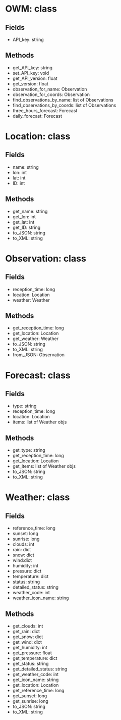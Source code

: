 OWM: class
==========
Fields
------
+ API_key: string

Methods
-------
+ get_API_key: string
+ set_API_key: void
+ get_API_version: float
+ get_version: float
+ observation_for_name: Observation
+ observation_for_coords: Observation
+ find_observations_by_name: list of Observations
+ find_observations_by_coords: list of Observations
+ three_hours_forecast: Forecast
+ daily_forecast: Forecast


Location: class
===============
Fields
------
+ name: string
+ lon: int
+ lat: int
+ ID: int

Methods
-------
+ get_name: string
+ get_lon: int
+ get_lat: int
+ get_ID: string
+ to_JSON: string
+ to_XML: string


Observation: class
==================
Fields
------
+ reception_time: long
+ location: Location
+ weather: Weather

Methods
-------
+ get_reception_time: long
+ get_location: Location
+ get_weather: Weather
+ to_JSON: string
+ to_XML: string
+ from_JSON: Observation

Forecast: class
===============

Fields
------
+ type: string
+ reception_time: long
+ location: Location
+ items: list of Weather objs

Methods
-------
+ get_type: string
+ get_reception_time: long
+ get_location: Location
+ get_items: list of Weather objs
+ to_JSON: string
+ to_XML: string


Weather: class
==============

Fields
------
+ reference_time: long
+ sunset: long
+ sunrise: long
+ clouds: int
+ rain: dict
+ snow: dict
+ wind:dict
+ humidity: int
+ pressure: dict
+ temperature: dict
+ status: string
+ detailed_status: string
+ weather_code: int
+ weather_icon_name: string

Methods
-------
+ get_clouds: int
+ get_rain: dict
+ get_snow: dict
+ get_wind: dict
+ get_humidity: int
+ get_pressure: float
+ get_temperature: dict
+ get_status: string
+ get_detailed_status: string
+ get_weather_code: int
+ get_icon_name: string
+ get_location: Location
+ get_reference_time: long
+ get_sunset: long
+ get_sunrise: long
+ to_JSON: string
+ to_XML: string